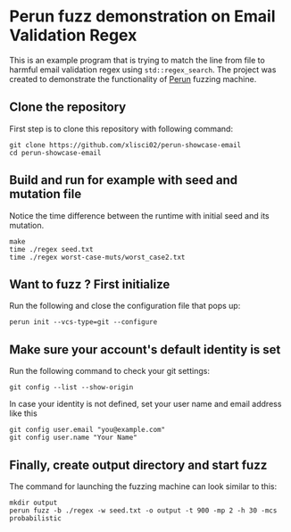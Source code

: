 # Perun fuzz demonstration on Email Validation Regex

This is an example program that is trying to match the line from file to harmful email validation regex using `std::regex_search`. The project was created to demonstrate the functionality of [Perun](https://github.com/xlisci02/perun) fuzzing machine. 


## Clone the repository
First step is to clone this repository with following command:

    git clone https://github.com/xlisci02/perun-showcase-email
    cd perun-showcase-email

## Build and run for example with seed and mutation file
Notice the time difference between the runtime with initial seed and its mutation.

    make
    time ./regex seed.txt
    time ./regex worst-case-muts/worst_case2.txt

## Want to fuzz ? First initialize

Run the following and close the configuration file that pops up:

	perun init --vcs-type=git --configure

## Make sure your account's default identity is set
Run the following command to check your git settings:

	git config --list --show-origin

In case your identity is not defined, set your user name and email address like this

	git config user.email "you@example.com"
	git config user.name "Your Name"

## Finally, create output directory and start fuzz
The command for launching the fuzzing machine can look similar to this:

    mkdir output
    perun fuzz -b ./regex -w seed.txt -o output -t 900 -mp 2 -h 30 -mcs probabilistic
